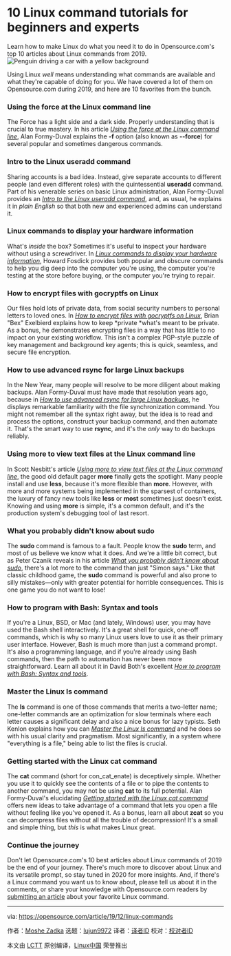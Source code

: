 [#]: collector: (lujun9972)
[#]: translator: (wxy)
[#]: reviewer: ( )
[#]: publisher: ( )
[#]: url: ( )
[#]: subject: (10 Linux command tutorials for beginners and experts)
[#]: via: (https://opensource.com/article/19/12/linux-commands)
[#]: author: (Moshe Zadka https://opensource.com/users/moshez)

10 Linux command tutorials for beginners and experts
======
Learn how to make Linux do what you need it to do in Opensource.com's
top 10 articles about Linux commands from 2019.
![Penguin driving a car with a yellow background][1]

Using Linux _well_ means understanding what commands are available and what they're capable of doing for you. We have covered a lot of them on Opensource.com during 2019, and here are 10 favorites from the bunch.

### Using the force at the Linux command line

The Force has a light side and a dark side. Properly understanding that is crucial to true mastery. In his article [_Using the force at the Linux command line_][2], Alan Formy-Duval explains the **-f** option (also known as **\--force**) for several popular and sometimes dangerous commands.

### Intro to the Linux useradd command

Sharing accounts is a bad idea. Instead, give separate accounts to different people (and even different roles) with the quintessential **useradd** command. Part of his venerable series on basic Linux administration, Alan Formy-Duval provides an [_Intro to the Linux useradd command_][3], and, as usual, he explains it in _plain English_ so that both new and experienced admins can understand it.

### Linux commands to display your hardware information

What's _inside_ the box? Sometimes it's useful to inspect your hardware without using a screwdriver. In [_Linux commands to display your hardware information_][4], Howard Fosdick provides both popular and obscure commands to help you dig deep into the computer you're using, the computer you're testing at the store before buying, or the computer you're trying to repair.

### How to encrypt files with gocryptfs on Linux

Our files hold lots of private data, from social security numbers to personal letters to loved ones. In [_How to encrypt files with gocryptfs on Linux_][5], Brian "Bex" Exelbierd explains how to keep *private *what's meant to be private. As a bonus, he demonstrates encrypting files in a way that has little to no impact on your existing workflow. This isn't a complex PGP-style puzzle of key management and background key agents; this is quick, seamless, and secure file encryption.

### How to use advanced rsync for large Linux backups

In the New Year, many people will resolve to be more diligent about making backups. Alan Formy-Duval must have made that resolution years ago, because in [_How to use advanced rsync for large Linux backups_][6], he displays remarkable familiarity with the file synchronization command. You might not remember all the syntax right away, but the idea is to read and process the options, construct your backup command, and then automate it. That's the smart way to use **rsync**, and it's the _only_ way to do backups reliably.

### Using more to view text files at the Linux command line

In Scott Nesbitt's article [_Using more to view text files at the Linux command line_][7], the good old default pager **more** finally gets the spotlight. Many people install and use **less**, because it's more flexible than **more**. However, with more and more systems being implemented in the sparsest of containers, the luxury of fancy new tools like **less** or **most** sometimes just doesn't exist. Knowing and using **more** is simple, it's a common default, and it's the production system's debugging tool of last resort.

### What you probably didn't know about sudo

The **sudo** command is famous to a fault. People know the **sudo** term, and most of us believe we know what it does. And we're a little bit correct, but as Peter Czanik reveals in his article [_What you probably didn't know about sudo_][8], there's a lot more to the command than just "Simon says." Like that classic childhood game, the **sudo** command is powerful and also prone to silly mistakes—only with greater potential for horrible consequences. This is one game you do not want to lose!

### How to program with Bash: Syntax and tools

If you're a Linux, BSD, or Mac (and lately, Windows) user, you may have used the Bash shell interactively. It's a great shell for quick, one-off commands, which is why so many Linux users love to use it as their primary user interface. However, Bash is much more than just a command prompt. It's also a programming language, and if you're already using Bash commands, then the path to automation has never been more straightforward. Learn all about it in David Both's excellent [_How to program with Bash: Syntax and tools_][9].

### Master the Linux ls command

The **ls** command is one of those commands that merits a two-letter name; one-letter commands are an optimization for slow terminals where each letter causes a significant delay and also a nice bonus for lazy typists. Seth Kenlon explains how you can [_Master the Linux ls command_][10] and he does so with his usual clarity and pragmatism. Most significantly, in a system where "everything is a file," being able to list the files is crucial.

### Getting started with the Linux cat command

The **cat** command (short for con_cat_enate) is deceptively simple. Whether you use it to quickly see the contents of a file or to pipe the contents to another command, you may not be using **cat** to its full potential. Alan Formy-Duval's elucidating [_Getting started with the Linux cat command_][11] offers new ideas to take advantage of a command that lets you open a file without feeling like you've opened it. As a bonus, learn all about **zcat** so you can decompress files without all the trouble of decompression! It's a small and simple thing, but _this_ is what makes Linux great.

### Continue the journey

Don't let Opensource.com's 10 best articles about Linux commands of 2019 be the end of your journey. There's much more to discover about Linux and its versatile prompt, so stay tuned in 2020 for more insights. And, if there's a Linux command you want us to know about, please tell us about it in the comments, or share your knowledge with Opensource.com readers by [submitting an article][12] about your favorite Linux command.

--------------------------------------------------------------------------------

via: https://opensource.com/article/19/12/linux-commands

作者：[Moshe Zadka][a]
选题：[lujun9972][b]
译者：[译者ID](https://github.com/译者ID)
校对：[校对者ID](https://github.com/校对者ID)

本文由 [LCTT](https://github.com/LCTT/TranslateProject) 原创编译，[Linux中国](https://linux.cn/) 荣誉推出

[a]: https://opensource.com/users/moshez
[b]: https://github.com/lujun9972
[1]: https://opensource.com/sites/default/files/styles/image-full-size/public/lead-images/car-penguin-drive-linux-yellow.png?itok=twWGlYAc (Penguin driving a car with a yellow background)
[2]: https://opensource.com/article/19/5/may-the-force-linux
[3]: https://opensource.com/article/19/10/linux-useradd-command
[4]: https://opensource.com/article/19/9/linux-commands-hardware-information
[5]: https://opensource.com/article/19/8/how-encrypt-files-gocryptfs
[6]: https://opensource.com/article/19/5/advanced-rsync
[7]: https://opensource.com/article/19/1/more-text-files-linux
[8]: https://opensource.com/article/19/10/know-about-sudo
[9]: https://opensource.com/article/19/10/programming-bash-syntax-tools
[10]: https://opensource.com/article/19/7/master-ls-command
[11]: https://opensource.com/article/19/2/getting-started-cat-command
[12]: https://opensource.com/how-submit-article
